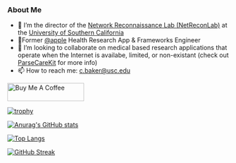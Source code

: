 ### About Me

- 🔭 I’m the director of the [Network Reconnaissance Lab (NetReconLab)](https://github.com/netreconlab) at the [University of Southern California](https://minghsiehece.usc.edu)
- 📱Former [@apple](https://www.researchandcare.org) Health Research App & Frameworks Engineer
- 👯 I’m looking to collaborate on medical based research applications that operate when the Internet is availabe, limited, or non-existant (check out [ParseCareKit](https://github.com/netreconlab/ParseCareKit) for more info)
- 📫 How to reach me: <c.baker@usc.edu>

<a href="https://www.buymeacoffee.com/cbaker6" target="_blank"><img src="https://cdn.buymeacoffee.com/buttons/default-orange.png" alt="Buy Me A Coffee" height="41" width="174"></a>

[![trophy](https://github-profile-trophy.vercel.app/?username=cbaker6)](https://github.com/ryo-ma/github-profile-trophy)

[![Anurag's GitHub stats](https://github-readme-stats-one-bice.vercel.app/api?username=cbaker6&count_private=true&show_icons=true&role=OWNER,ORGANIZATION_MEMBER,COLLABORATOR)](https://github.com/anuraghazra/github-readme-stats)

[![Top Langs](https://github-readme-stats-one-bice.vercel.app/api/top-langs/?username=cbaker6&count_private=true&layout=compact&role=OWNER,ORGANIZATION_MEMBER,COLLABORATOR)](https://github.com/anuraghazra/github-readme-stats)

[![GitHub Streak](https://streak-stats.demolab.com/?user=cbaker6)](https://git.io/streak-stats)

<!--
**cbaker6/cbaker6** is a ✨ _special_ ✨ repository because its `README.md` (this file) appears on your GitHub profile.

Here are some ideas to get you started:

- 🔭 I’m currently working on ...
- 🌱 I’m currently learning ...
- 👯 I’m looking to collaborate on ...
- 🤔 I’m looking for help with ...
- 💬 Ask me about ...
- 📫 How to reach me: ...
- 😄 Pronouns: ...
- ⚡ Fun fact: ...
-->
